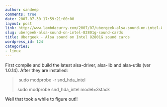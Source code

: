 ```yaml
---
author: sandeep
comments: true
date: 2007-07-30 17:59:21+00:00
layout: post
link: http://www.lambdacurry.com/2007/07/ubergeek-alsa-sound-on-intel-82801g-sound-cards/
slug: ubergeek-alsa-sound-on-intel-82801g-sound-cards
title: Ubergeek - Alsa sound on Intel 82801G sound cards
wordpress_id: 124
categories:
- linux
---
```


First compile and build the latest alsa-driver, alsa-lib and alsa-utils (ver 1.0.14). After they are installed:


<blockquote> sudo modprobe -r snd_hda_intel

sudo modprobe snd_hda_intel model=3stack</blockquote>


Well that took a while to figure out!!

